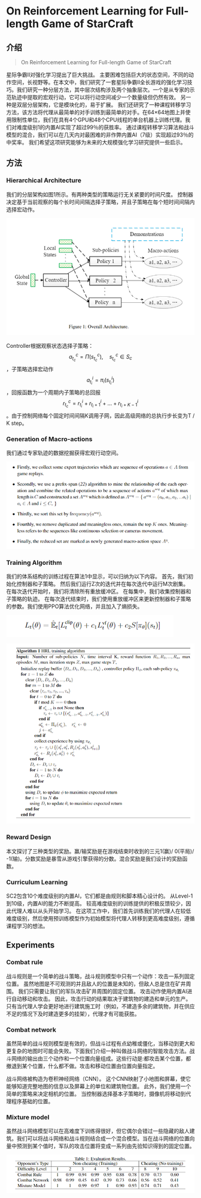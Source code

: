 # On Reinforcement Learning for Full-length Game of StarCraft

## 介绍

> On Reinforcement Learning for Full-length Game of StarCraft

星际争霸II对强化学习提出了巨大挑战。 主要困难包括巨大的状态空间，不同的动作空间，长视野等。在本文中，我们研究了一套星际争霸II全长游戏的强化学习技巧。我们研究一种分层方法，其中层次结构涉及两个抽象层次。一个是从专家的示范轨迹中提取的宏观行动，它可以将行动空间减少一个数量级但仍然有效。 另一种是双层分层架构，它是模块化的，易于扩展。 我们还研究了一种课程转移学习方法，该方法将代理从最简单的对手训练到最简单的对手。在64×64地图上并使用限制性单位，我们在具有4个GPU和48个CPU线程的单台机器上训练代理。我们对难度级别1的内置AI实现了超过99％的获胜率。 通过课程转移学习算法和战斗模型的混合，我们可以在几天内对最困难的非作弊内置AI（7级）实现超过93％的中奖率。 我们希望这项研究能够为未来的大规模强化学习研究提供一些启示。

## 方法

### Hierarchical Architecture

我们的分层架构如图1所示。有两种类型的策略运行无关紧要的时间尺度。 控制器决定基于当前观察的每个长时间间隔选择子策略，并且子策略在每个短时间间隔内选择宏动作。

![](../../.gitbook/assets/image%20%28153%29.png)

Controller根据观察状态选择子策略： $$a_{t_{c}}^{c}=\Pi\left(s_{t_{c}}^{c}\right), \quad s_{t_{c}}^{c} \in S_{c}$$ ，子策略选择宏动作 $$a_{t_{i}}^{i}=\pi_{i}\left(s_{t_{i}}^{i}\right)$$ ，回报函数为一个周期内子策略的总回报 $$r_{t_{c}}^{c}=r_{t_{i}}^{i}+r_{t_{i}+1}^{i}+\ldots+r_{t_{i}+K-1}^{i}$$ 。由于控制网络每个固定时间间隔K调用子网，因此高级网络的总执行步长变为T / K step。

### Generation of Macro-actions

我们通过专家轨迹的数据挖掘获得宏观行动空间。

![](../../.gitbook/assets/image%20%28161%29.png)

### Training Algorithm

我们的体系结构的训练过程在算法1中显示，可以归纳为以下内容。 首先，我们初始化控制器和子策略。 然后我们运行Z次的迭代并在每次迭代中运行M次剧集。 在每次迭代开始时，我们将清除所有重放缓冲区。 在每集中，我们收集控制器和子策略的轨迹。 在每次迭代结束时，我们使用重放缓冲区来更新控制器和子策略的参数。我们使用PPO算法优化网络，并且加入了熵损失。

![](../../.gitbook/assets/image%20%2872%29.png)

![](../../.gitbook/assets/image%20%2869%29.png)

### Reward Design

本文探讨了三种类型的奖励。赢/输奖励是在游戏结束时收到的三元1\(赢\)/ 0\(平局\)/ -1\(输\)。分数奖励是暴雪从游戏引擎获得的分数。混合奖励是我们设计的奖励函数。

### Curriculum Learning

SC2包含10个难度级别的内置AI，它们都是由规则和脚本精心设计的。 从Level-1到10级，内置AI的能力不断提高。 较高难度级别的训练提供的积极反馈较少，因此代理人难以从头开始学习。 在这项工作中，我们首先训练我们的代理人在较低难度级别，然后使用预训练模型作为初始模型将代理人转移到更高难度级别，遵循课程学习的想法。

## Experiments

### Combat rule

战斗规则是一个简单的战斗策略，战斗规则模型中只有一个动作：攻击一系列固定位置。 虽然地图是不可观测的并且敌人的位置是未知的，但敌人总是住在矿井周围。 我们只需要让我们的军队攻击矿井周围的固定位置。 攻击动作使用内置AI进行自动移动和攻击。 因此，攻击行动的结果取决于建筑物的建造和单元的生产。 只有当代理人学会更好地进行建筑施工时（例如，不建造多余的建筑物，并在供应不足的情况下及时建造更多的挂架），代理才有可能获胜。

### Combat network

虽然简单的战斗规则模型是有效的，但战斗过程有点幼稚或僵化，当移动到更大和更复杂的地图时可能会失败。下面我们介绍一种叫做战斗网络的智能攻击方法。战斗网络的输出由三个动作和一个位置向量组成。这些行动是:都攻击某个位置，都撤退到某个位置，什么都不做。攻击和移动位置由位置向量指定。

战斗网络被构造为卷积神经网络（CNN）。 这个CNN映射了小地图和屏幕，使它能够知道完整地图的信息以及屏幕上的单位和建筑物位置。 此外，我们使用一个简单的策略来决定相机的位置。 当控制器选择基本子策略时，摄像机将移动到代理程序基础的位置。

### Mixture model

虽然战斗网络模型可以在高难度下训练得很好，但它偶尔会错过一些隐藏的敌人建筑。我们可以将战斗网络和战斗规则结合成一个混合模型。当在战斗网络的位置向量中预测到某个值时，军队的攻击位置将变成一系列由先验知识得到的固定位置。

![](../../.gitbook/assets/image%20%28146%29.png)





